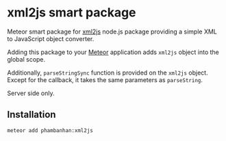 xml2js smart package
====================

Meteor smart package for [xml2js](https://github.com/Leonidas-from-XIV/node-xml2js) node.js package providing
a simple XML to JavaScript object converter.

Adding this package to your [Meteor](http://www.meteor.com/) application adds `xml2js` object into the global scope.

Additionally, `parseStringSync` function is provided on the `xml2js` object. Except for the callback, it takes the same parameters as `parseString`.

Server side only.

Installation
------------

```
meteor add phambanhan:xml2js
```
